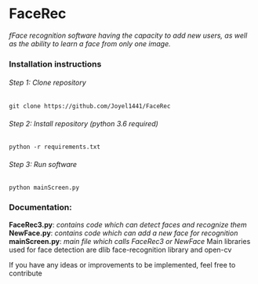 # FaceRec
*fFace recognition software having the capacity to add new users, as well as the ability to learn a face from only one image.*

### Installation instructions
###### Step 1: Clone repository
`git clone https://github.com/Joyel1441/FaceRec`
###### Step 2: Install repository (python 3.6 required)
`python -r requirements.txt`
###### Step 3: Run software
`python mainScreen.py`

### Documentation:
**FaceRec3.py**: *contains code which can detect faces and recognize them*
**NewFace.py**: *contains code which can add a new face for recognition*
**mainScreen.py**: *main file which calls FaceRec3 or NewFace*
Main libraries used for face detection are dlib face-recognition library and open-cv

If you have any ideas or improvements to be implemented, feel free to contribute
